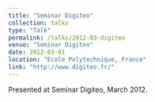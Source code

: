 ```yaml
---
title: "Seminar Digiteo"
collection: talks
type: "Talk"
permalink: /talks/2012-03-digiteo
venue: "Seminar Digiteo"
date: 2012-03-01
location: "Ecole Polytechnique, France"
link: "http://www.digiteo.fr/"
---
```


Presented at Seminar Digiteo, March 2012.
